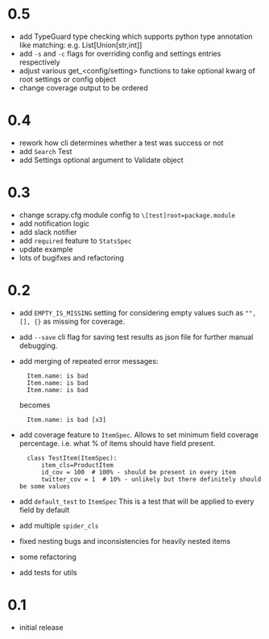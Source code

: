 # 0.5
- add TypeGuard type checking which supports python type annotation like matching: e.g. List\[Union\[str,int\]]
- add `-s` and `-c` flags for overriding config and settings entries respectively
- adjust various get_<config/setting> functions to take optional kwarg of root settings or config object
- change coverage output to be ordered

# 0.4
- rework how cli determines whether a test was success or not
- add `Search` Test
- add Settings optional argument to Validate object 

# 0.3
- change scrapy.cfg module config to `\[test]root=package.module`
- add notification logic
- add slack notifier
- add `required` feature to `StatsSpec`
- update example
- lots of bugifxes and refactoring

# 0.2

- add `EMPTY_IS_MISSING` setting for considering empty values such as `"", [], {}` as missing for coverage.
- add `--save` cli flag for saving test results as json file for further manual debugging.  
- add merging of repeated error messages:

        Item.name: is bad
        Item.name: is bad
        Item.name: is bad
        
    becomes
        
        Item.name: is bad [x3]
        
- add coverage feature to `ItemSpec`.
    Allows to set minimum field coverage percentage. i.e. what % of items should have field present.
    
        class TestItem(ItemSpec):
            item_cls=ProductItem
            id_cov = 100  # 100% - should be present in every item
            twitter_cov = 1  # 10% - unlikely but there definitely should be some values
            
- add `default_test` to `ItemSpec` 
    This is a test that will be applied to every field by default
- add multiple `spider_cls`
- fixed nesting bugs and inconsistencies for heavily nested items
- some refactoring
- add tests for utils

# 0.1

- initial release